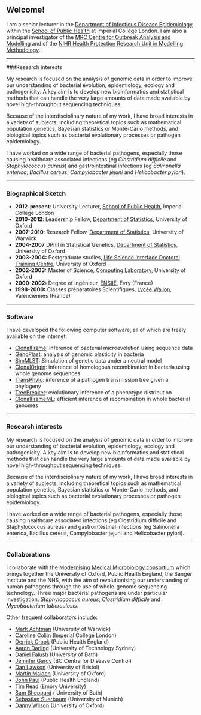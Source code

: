 ## Welcome!

I am a senior lecturer in the <a href="/medicine/dide">Department of Infectious Disease Epidemiology</a> within the <a href="http://www1.imperial.ac.uk/publichealth/">School of Public Health</a> at Imperial College London. I am also a principal investigator of the <a href="http://www1.imperial.ac.uk/medicine/about/institutes/outbreaks/">MRC Centre for Outbreak Analysis and Modelling</a> and of the <a href="http://www1.imperial.ac.uk/hprumodelling/">NIHR Health Protection Research Unit in Modelling Methodology</a>.

---

###Research interests

My research is focused on the analysis of genomic data in order to improve our understanding of bacterial evolution, epidemiology, ecology and pathogenicity. A key aim is to develop new bioinformatics and statistical methods that can handle the very large amounts of data made available by novel high-throughput sequencing techniques. 

Because of the interdisciplinary nature of my work, I have broad interests in a variety of subjects, including theoretical topics such as mathematical population genetics, Bayesian statistics or Monte-Carlo methods, and biological topics such as bacterial evolutionary processes or pathogen epidemiology.

I have worked on a wide range of bacterial pathogens, especially those causing healthcare associated infections (eg <em>Clostridium difficile</em> and <em>Staphylococcus aureus</em>) and gastrointestinal infections (eg <em>Salmonella enterica</em>, <em>Bacillus cereus</em>, <em>Campylobacter jejuni</em> and <em>Helicobacter pylori</em>).

---

### Biographical Sketch

* <strong>2012-present</strong>: University Lecturer, <a href="http://www1.imperial.ac.uk/publichealth/">School of Public Health</a>, Imperial College London
* <strong>2010-2012</strong>: Leadership Fellow, <a href="http://www.stats.ox.ac.uk/">Department of Statistics</a>, University of Oxford
* <strong>2007-2010</strong>: Research Fellow, <a href="http://www2.warwick.ac.uk/fac/sci/statistics/">Department of Statistics</a>, University of Warwick
* <strong>2004-2007</strong> DPhil in Statistical Genetics, <a  href="http://www.stats.ox.ac.uk/">Department of Statistics</a>, University of Oxford
* <strong>2003-2004:</strong> Postgraduate studies, <a  href="http://www.lsi.ox.ac.uk/">Life Science Interface Doctoral Training Centre</a>, University of Oxford
* <strong>2002-2003:</strong> Master of Science, <a href="http://www.comlab.ox.ac.uk/">Computing Laboratory</a>, University of Oxford
* <strong>2000-2002:</strong> Degree of Ing&eacute;nieur, <a href="http://www.ensiie.fr">ENSIIE</a>, Evry (France)
* <strong>1998-2000:</strong> Classes pr&eacute;paratoires Scientifiques, <a href="http://www5.ac-lille.fr/~wallontertiaires/index.php">Lyc&eacute;e Wallon</a>, Valenciennes (France)

---
### Software

I have developed the following computer software, all of which are freely available on the internet: 

* <a href="clonalframe.html">ClonalFrame</a>: inference of bacterial microevolution using sequence data
* <a href="genoplast.html">GenoPlast</a>: analysis of genomic plasticity in bacteria
* <a href="simmlst.html">SimMLST</a>: Simulation of genetic data under a neutral model
* <a href="https://github.com/xavierdidelot/clonalorigin">ClonalOrigin</a>: inference of homologous recombination in bacteria using whole genome sequences
* <a href="http://xavierdidelot.github.io/TransPhylo/">TransPhylo</a>: inference of a pathogen transmission tree given a phylogeny
* <a href="https://github.com/ansariazim/treeBreaker" >TreeBreaker</a>: evolutionary inference of a phenotype distribution
* <a href="https://github.com/xavierdidelot/ClonalFrameML">ClonalFrameML</a>: efficient inference of recombination in whole bacterial genomes
---
### Research interests

My research is focused on the analysis of genomic data in order to improve our understanding of bacterial evolution, epidemiology, ecology and pathogenicity. A key aim is to develop new bioinformatics and statistical methods that can handle the very large amounts of data made available by novel high-throughput sequencing techniques.

Because of the interdisciplinary nature of my work, I have broad interests in a variety of subjects, including theoretical topics such as mathematical population genetics, Bayesian statistics or Monte-Carlo methods, and biological topics such as bacterial evolutionary processes or pathogen epidemiology.

I have worked on a wide range of bacterial pathogens, especially those causing healthcare associated infections (eg Clostridium difficile and Staphylococcus aureus) and gastrointestinal infections (eg Salmonella enterica, Bacillus cereus, Campylobacter jejuni and Helicobacter pylori).

---

### Collaborations

I collaborate with the <a href="http://www.modmedmicro.ac.uk/" >Modernising Medical Microbiology consortium</a> which brings together the University of Oxford, Public Health England, the Sanger Institute and the NHS, with the aim of revolutionising our understanding of human pathogens through the use of whole-genome sequencing technology. Three major bacterial pathogens are under particular investigation: <em>Staphylococcus aureus</em>, <em>Clostridium difficile</em> and <em>Mycobacterium tuberculosis</em>.

Other frequent collaborators include:

* <a href="http://www2.warwick.ac.uk/fac/med/staff/machtman/">Mark Achtman</a> (University of Warwick)
* <a href="https://www.imperial.ac.uk/people/c.colijn">Caroline Colijn</a> (Imperial College London)
* <a href="https://www.gov.uk/government/people/derrick-crook">Derrick Crook</a> (Public Health England)
* <a href="http://darlinglab.org">Aaron Darling</a> (University of Technology Sydney)
* <a href="http://www.sheppardlab.com/members/dfalush">Daniel Falush</a> (University of Bath)
* <a href="https://en.wikipedia.org/wiki/Jennifer_Gardy">Jennifer Gardy</a> (BC Centre for Disease Control)
* <a href="http://www.stats.bris.ac.uk/~madjl/">Dan Lawson</a> (University of Bristol)
* <a href="http://maidenlab.zoo.ox.ac.uk">Martin Maiden</a> (University of Oxford)
* <a href="https://www.gov.uk/government/organisations/public-health-england">John Paul</a> (Public Health England)
* <a href="http://genetics.emory.edu/faculty/faculty.php?facultyid=61">Tim Read </a> (Emory University)
* <a href="http://www.sheppardlab.com">Sam Sheppard</a> ( University of Bath)
* <a href="http://www.mh-hannover.de/4794.html?&amp;L=1">Sebastian Suerbaum</a> (University of Munich)
* <a href="http://www.danielwilson.me.uk">Danny Wilson</a> (University of Oxford)
